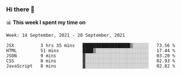 ### Hi there 👋

📊 __This week I spent my time on__
<!--START_SECTION:waka-->
```text
Week: 14 September, 2021 - 20 September, 2021

JSX          3 hrs 35 mins   ██████████████████▒░░░░░░   73.56 % 
HTML         51 mins         ████▒░░░░░░░░░░░░░░░░░░░░   17.44 % 
JSON         9 mins          ▓░░░░░░░░░░░░░░░░░░░░░░░░   03.20 % 
CSS          8 mins          ▓░░░░░░░░░░░░░░░░░░░░░░░░   02.93 % 
JavaScript   8 mins          ▓░░░░░░░░░░░░░░░░░░░░░░░░   02.82 % 
```
<!--END_SECTION:waka-->
<!--
**SREEHARI-M-S/SREEHARI-M-S** is a ✨ _special_ ✨ repository because its `README.md` (this file) appears on your GitHub profile.

Here are some ideas to get you started:

- 🔭 I’m currently working on ...
- 🌱 I’m currently learning ...
- 👯 I’m looking to collaborate on ...
- 🤔 I’m looking for help with ...
- 💬 Ask me about ...
- 📫 How to reach me: ...
- 😄 Pronouns: ...
- ⚡ Fun fact: ...
-->
